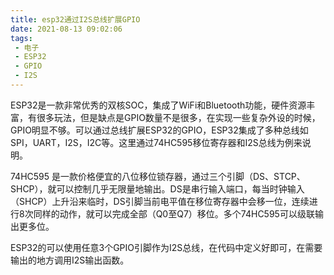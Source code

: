 ```yaml
---
title: esp32通过I2S总线扩展GPIO
date: 2021-08-13 09:02:06
tags:
 - 电子
 - ESP32
 - GPIO
 - I2S
---
```

ESP32是一款非常优秀的双核SOC，集成了WiFi和Bluetooth功能，硬件资源丰富，有很多玩法，但是缺点是GPIO数量不是很多，在实现一些复杂外设的时候，GPIO明显不够。可以通过总线扩展ESP32的GPIO，ESP32集成了多种总线如SPI，UART，I2S，I2C等。这里通过74HC595移位寄存器和I2S总线为例来说明。
<!-- more -->
74HC595 是一款价格便宜的八位移位锁存器，通过三个引脚（DS、STCP、SHCP），就可以控制几乎无限量地输出。DS是串行输入端口，每当时钟输入（SHCP）上升沿来临时，DS引脚当前电平值在移位寄存器中会移一位，连续进行8次同样的动作，就可以完成全部（Q0至Q7）移位。多个74HC595可以级联输出更多位。

ESP32的可以使用任意3个GPIO引脚作为I2S总线，在代码中定义好即可，在需要输出的地方调用I2S输出函数。
